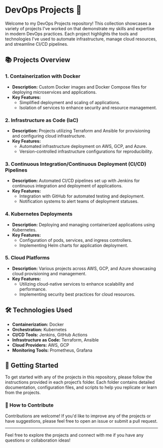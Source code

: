 # DevOps Projects 🚀

Welcome to my DevOps Projects repository! This collection showcases a variety of projects I've worked on that demonstrate my skills and expertise in modern DevOps practices. Each project highlights the tools and technologies I've used to automate infrastructure, manage cloud resources, and streamline CI/CD pipelines.

## 📚 Projects Overview

### 1. Containerization with Docker
- **Description:** Custom Docker images and Docker Compose files for deploying microservices and applications.
- **Key Features:**
  - Simplified deployment and scaling of applications.
  - Isolation of services to enhance security and resource management.

### 2. Infrastructure as Code (IaC)
- **Description:** Projects utilizing Terraform and Ansible for provisioning and configuring cloud infrastructure.
- **Key Features:**
  - Automated infrastructure deployment on AWS, GCP, and Azure.
  - Version-controlled infrastructure configurations for reproducibility.

### 3. Continuous Integration/Continuous Deployment (CI/CD) Pipelines
- **Description:** Automated CI/CD pipelines set up with Jenkins for continuous integration and deployment of applications.
- **Key Features:**
  - Integration with GitHub for automated testing and deployment.
  - Notification systems to alert teams of deployment statuses.

### 4. Kubernetes Deployments
- **Description:** Deploying and managing containerized applications using Kubernetes.
- **Key Features:**
  - Configuration of pods, services, and ingress controllers.
  - Implementing Helm charts for application deployment.

### 5. Cloud Platforms
- **Description:** Various projects across AWS, GCP, and Azure showcasing cloud provisioning and management.
- **Key Features:**
  - Utilizing cloud-native services to enhance scalability and performance.
  - Implementing security best practices for cloud resources.

## 🛠 Technologies Used
- **Containerization:** Docker
- **Orchestration:** Kubernetes
- **CI/CD Tools:** Jenkins, GitHub Actions
- **Infrastructure as Code:** Terraform, Ansible
- **Cloud Providers:** AWS, GCP
- **Monitoring Tools:** Prometheus, Grafana

## 📝 Getting Started

To get started with any of the projects in this repository, please follow the instructions provided in each project’s folder. Each folder contains detailed documentation, configuration files, and scripts to help you replicate or learn from the projects.

### 📌 How to Contribute
Contributions are welcome! If you'd like to improve any of the projects or have suggestions, please feel free to open an issue or submit a pull request.

---

Feel free to explore the projects and connect with me if you have any questions or collaboration ideas!
